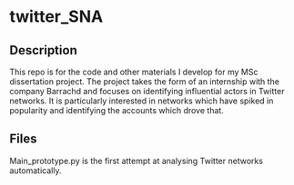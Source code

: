 # twitter_SNA

## Description
This repo is for the code and other materials I develop for my MSc dissertation project. The project takes the form of an internship with the company Barrachd and focuses on identifying influential actors in Twitter networks. It is particularly interested in networks which have spiked in popularity and identifying the accounts which drove that.

## Files
Main_prototype.py is the first attempt at analysing Twitter networks automatically.